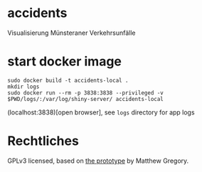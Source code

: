# accidents
Visualisierung Münsteraner Verkehrsunfälle

# start docker image
```
sudo docker build -t accidents-local .
mkdir logs
sudo docker run --rm -p 3838:3838 --privileged -v $PWD/logs/:/var/log/shiny-server/ accidents-local
```
(localhost:3838)[open browser], see `logs` directory for app logs

# Rechtliches
GPLv3 licensed, based on [the prototype](https://github.com/mammykins/App-cherry_picker) by Matthew Gregory.
